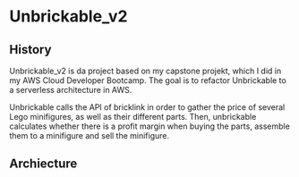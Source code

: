 # Unbrickable_v2

## History
Unbrickable_v2 is da project based on my capstone projekt, which I did in my AWS Cloud Developer Bootcamp.
The goal is to refactor Unbrickable to a serverless architecture in AWS.

Unbrickable calls the API of bricklink in order to gather the price of several Lego minifigures, as well as their different parts. Then, unbrickable calculates whether there is a profit margin when buying the parts, assemble them to a minifigure and sell the minifigure.

## Archiecture

